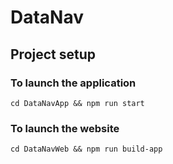 # DataNav

## Project setup

### To launch the application

```
cd DataNavApp && npm run start
```

### To launch the website

```
cd DataNavWeb && npm run build-app
```